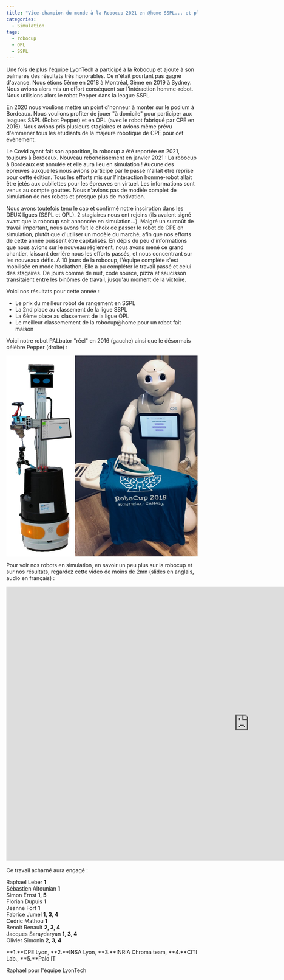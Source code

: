 ```yaml
---
title: "Vice-champion du monde à la Robocup 2021 en @home SSPL... et plus encore !"
categories:
  - Simulation
tags:
  - robocup
  - OPL
  - SSPL
---  
```



Une fois de plus l'équipe LyonTech a participé à la Robocup et ajoute à son palmares des résultats très honorables. Ce n'était pourtant pas gagné d'avance. Nous étions 5ème en 2018 à Montréal, 3ème en 2019 à Sydney. Nous avions alors mis un effort conséquent sur l'intéraction homme-robot. Nous utilisions alors le robot Pepper dans la league SSPL.  

En 2020 nous voulions mettre un point d'honneur à monter sur le podium à Bordeaux. Nous voulions profiter de jouer "à domicile" pour participer aux leagues SSPL (Robot Pepper) et en OPL (avec le robot fabriqué par CPE en 2016). Nous avions pris plusieurs stagiaires et avions même prévu d'emmener tous les étudiants de la majeure robotique de CPE pour cet évènement.  

Le Covid ayant fait son apparition, la robocup a été reportée en 2021, toujours à Bordeaux. Nouveau rebondissement en janvier 2021 : La robocup à Bordeaux est annulée et elle aura lieu en simulation ! Aucune des épreuves auxquelles nous avions participé par le passé n'allait être reprise pour cette édition. Tous les efforts mis sur l'interaction homme-robot allait être jetés aux oubliettes pour les épreuves en virtuel. Les informations sont venus au compte gouttes. Nous n'avions pas de modèle complet de simulation de nos robots et presque plus de motivation. 

Nous avons toutefois tenu le cap et confirmé notre inscirption dans les DEUX ligues (SSPL et OPL). 2 stagiaires nous ont rejoins (ils avaient signé avant que la robocup soit annoncée en simulation...). Malgré un surcoût de travail important, nous avons fait le choix de passer le robot de CPE en simulation, plutôt que d'utiliser un modèle du marché, afin que nos efforts de cette année puissent être capitalisés. En dépis du peu d'informations que nous avions sur le nouveau réglement, nous avons mené ce grand chantier, laissant derrière nous les efforts passés, et nous concentrant sur les nouveaux défis. A 10 jours de la robocup, l'équipe complète s'est mobilisée en mode hackathon. Elle a pu compléter le travail passé et celui des stagaires. De jours comme de nuit, code source, pizza et saucisson transitaient entre les binômes de travail, jusqu'au moment de la victoire.
  
Voici nos résultats pour cette année :  
- Le prix du meilleur robot de rangement en SSPL  
- La 2nd place au classement de la ligue SSPL 
- La 6ème place au classement de la ligue OPL 
- Le meilleur classemement de la robocup@home pour un robot fait maison

Voici notre robot PALbator "réel" en 2016 (gauche) ainsi que le désormais célèbre Pepper (droite) :  

<img src="/assets/images/simu2021/PALbator_Pepper.jpg" ALIGN="center" width="800" >


Pour voir nos robots en simulation, en savoir un peu plus sur la robocup et sur nos résultats, regardez cette video de moins de 2mn (slides en anglais, audio en français) :  

<iframe width="1280" height="720" src="https://www.youtube.com/embed/XQTE-C2VS_M" title="YouTube video player" frameborder="0" allow="accelerometer; autoplay; clipboard-write; encrypted-media; gyroscope; picture-in-picture" allowfullscreen></iframe>  



Ce travail acharné aura engagé :  

Raphael Leber **1**   
Sébastien Altounian **1**   
Simon Ernst **1, 5**  
Florian Dupuis **1**  
Jeanne Fort **1**   
Fabrice Jumel **1, 3, 4**  
Cedric Mathou **1**  
Benoit Renault **2, 3, 4**  
Jacques Saraydaryan **1, 3, 4**  
Olivier Simonin **2, 3, 4**  
  
**1.**CPE Lyon, **2.**INSA Lyon, **3.**INRIA Chroma team, **4.**CITI Lab., **5.**Palo IT   


  

Raphael pour l'équipe LyonTech
